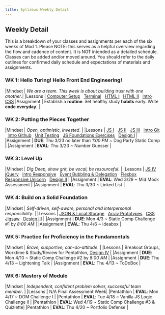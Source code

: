 ```yaml
---
title: Syllabus Weekly Detail
---
```


## Weekly Detail
This is a breakdown of your classes and assignments per each of the six weeks of Mod 1. Please NOTE: this serves as a helpful overview regarding the flow and cadence of content. It is NOT intended as a detailed schedule. Classes can be added and/or moved around. You should refer to the daily outlines for confirmed daily schedule and expectations of materials and assignments. 

### WK 1: Hello Turing! Hello Front End Engineering!

|Mindset     | _We are a team. This week is about building trust with one another_.|
|Lessons     | [Computer Setup](http://frontend.turing.io/lessons/computer-setup.html) &nbsp; [Terminal](http://frontend.turing.io/lessons/module-1/getting-around-in-the-terminal.html) &nbsp; [HTML I](http://frontend.turing.io/lessons/module-1/html-1.html) &nbsp; [HTML II](http://frontend.turing.io/lessons/module-1/html-2.html) &nbsp; [Intro CSS](http://frontend.turing.io/lessons/module-1/css-1.html)
|Assignment  | Establish a __routine__. Set healthy study __habits__ early. Write __code everyday__. |

### WK 2: Putting the Pieces Together

|Mindset     | _Open, optimistic, invested_. |
|Lessons     | [JS I](http://frontend.turing.io/lessons/module-1/js-1.html) &nbsp; [JS II](http://frontend.turing.io/lessons/module-1/js-2.html) &nbsp; [JS III](http://frontend.turing.io/lessons/module-1/js-3.html) &nbsp; [Intro Git](http://frontend.turing.io/lessons/module-1/git-and-github-part1.html) &nbsp; [Intro Github](http://frontend.turing.io/lessons/module-1/git-and-github-part2.html) &nbsp; [Unit Testing](http://frontend.turing.io/lessons/introduction-to-testing-javascript.html) &nbsp; [JS Foundations Exercises](https://github.com/turingschool-examples/javascript-foundations) &nbsp; [Design I]() |
|Assignment  | __DUE__: Thu 3/23 no later than *1:00 PM* ~ Dog Party Static Comp |
|Assignment  | __EVAL__: Thu 3/23 ~ Number Guesser |

### WK 3: Level Up

|Mindset     | _Dig Deep, show grit, be vocal, be resourceful_. |
|Lessons     | [JS IV](http://frontend.turing.io/lessons/module-1/js-4.html) &nbsp; [jQuery](http://frontend.turing.io/lessons/introduction-to-jquery.html) &nbsp; [Intro Responsive](http://frontend.turing.io/lessons/module-1/intro-responsive.html) &nbsp; [Event Bubbling & Delegation](http://frontend.turing.io/lessons/event-bubbling-and-delegation.html) &nbsp; [Flexbox](http://frontend.turing.io/lessons/module-1/introduction-to-flexbox.html) &nbsp; [Responsive Unicorn](https://github.com/turingschool-examples/responsive-rescue) &nbsp; [Design II]() |
|Assignment  | __EVAL__: Wed 3/29 ~ Mid Mock Assessment |
|Assignment  | __EVAL__: Thu 3/30 ~ Linked List |

### WK 4: Build on a Solid Foundation 

|Mindset     | _Self-driven, self-aware, personal and interpersonal responsibility_. |
|Lessons     | [JSON & Local Storage](http://frontend.turing.io/lessons/json-and-localstorage.html) &nbsp; [Array Prototypes](http://frontend.turing.io/lessons/array-prototype-methods-intro) &nbsp; [CSS Jigsaw]() &nbsp; [Design III]() |
|Assignment  | __DUE__:   Mon 4/3 ~ Static Comp Challenge #1 by *8:00 AM* |
|Assignment  | __EVAL__:  Thu 4/6 ~ Ideabox |

### WK 5: Practice for Proficiency in the Fundamentals

|Mindset     | _Brave, supportive, can-do-attitude_. |
|Lessons     | Breakout Groups, Worktime & Study/Review for Pentathlon, [Design IV]() |
|Assignment  | __DUE__:  Mon 4/10 ~ Static Comp Challenge #2 by *8:00 AM* |
|Assignment  | __DUE__:  Thu 4/13 ~ Lightening Talk |
|Assignment  | __EVAL__: Thu 4/13 ~ ToDoBox |

### WK 6: Mastery of Module

|Mindset     | _Independent, confident problem solver, successful team member_. |
|Lessons     | N/A Final Assessment Week|
|Pentathlon  | __EVAL__: Mon 4/17 ~ DOM Challenge I |
|Pentathlon  | __EVAL__: Tue 4/18 ~ Vanilla JS Logic Challenge II |
|Pentathlon  | __EVAL__: Wed 4/19 ~ Static Comp Challenge #3 & Quizlette|
|Pentathlon  | __EVAL__: Thu 4/20 ~ Portfolio Defense |
